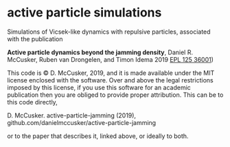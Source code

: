 # active particle simulations
Simulations of Vicsek-like dynamics with repulsive particles, associated with the publication

**Active particle dynamics beyond the jamming density**, Daniel R. McCusker, Ruben van Drongelen, and Timon Idema 2019 [EPL 125 36001](https://doi.org/10.1109/MCI.2018.2840738))

This code is © D. McCusker, 2019, and it is made available under the MIT license enclosed with the software. Over and above the legal restrictions imposed by this license, if you use this software for an academic publication then you are obliged to provide proper attribution. This can be to this code directly,

D. McCusker. active-particle-jamming (2019), github.com/danielmccusker/active-particle-jamming

or to the paper that describes it, linked above, or ideally to both.
